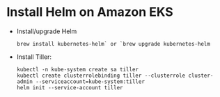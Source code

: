 # Install Helm on Amazon EKS

- Install/upgrade Helm

  ```
  brew install kubernetes-helm` or `brew upgrade kubernetes-helm
  ```

- Install Tiller:

  ```
  kubectl -n kube-system create sa tiller
  kubectl create clusterrolebinding tiller --clusterrole cluster-admin --serviceaccount=kube-system:tiller
  helm init --service-account tiller
  ```